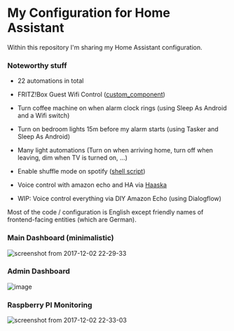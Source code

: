 # My Configuration for Home Assistant

Within this repository I'm sharing my Home Assistant configuration.

### Noteworthy stuff
- 22 automations in total
- FRITZ!Box Guest Wifi Control ([custom_component](https://github.com/mammuth/home-assistant-configuration/blob/master/custom_components/fritzbox_guestwifi.py))

- Turn coffee machine on when alarm clock rings (using Sleep As Android and a Wifi switch)
- Turn on bedroom lights 15m before my alarm starts (using Tasker and Sleep As Android)
- Many light automations (Turn on when arriving home, turn off when leaving, dim when TV is turned on, ...)
- Enable shuffle mode on spotify ([shell script](https://github.com/mammuth/home-assistant-configuration/blob/master/shell_commands/shuffle_spotify.sh))
- Voice control with amazon echo and HA via [Haaska](https://github.com/mike-grant/haaska)
- WIP: Voice control everything via DIY Amazon Echo (using Dialogflow)


Most of the code / configuration is English except friendly names of frontend-facing entities (which are German).

### Main Dashboard (minimalistic)
![screenshot from 2017-12-02 22-29-33](https://user-images.githubusercontent.com/3121306/33519875-58172fa4-d7b0-11e7-91f8-77d4c4defc92.png)

### Admin Dashboard
![image](https://user-images.githubusercontent.com/3121306/36357326-a3d87126-14fc-11e8-8270-600feca50ac0.png)

### Raspberry PI Monitoring
![screenshot from 2017-12-02 22-33-03](https://user-images.githubusercontent.com/3121306/33519912-c9be9278-d7b0-11e7-8baa-3405679b56d2.png)

